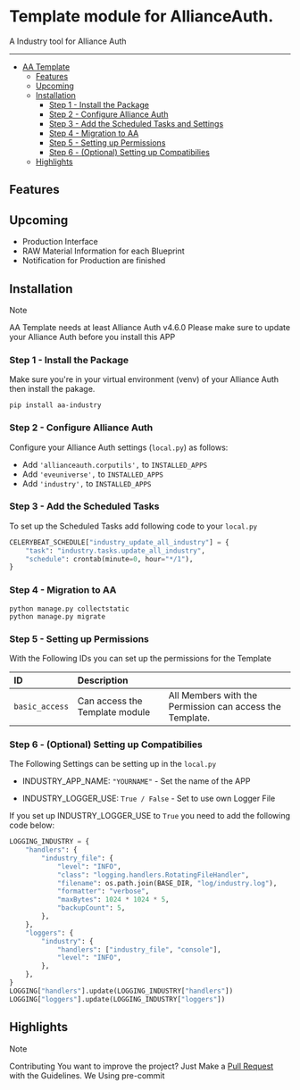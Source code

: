 # Template module for AllianceAuth.<a name="aa-industry"></a>

A Industry tool for Alliance Auth
_______________________________________________________________________

- [AA Template](#aa-industry)
  - [Features](#features)
  - [Upcoming](#upcoming)
  - [Installation](#features)
    - [Step 1 - Install the Package](#step1)
    - [Step 2 - Configure Alliance Auth](#step2)
    - [Step 3 - Add the Scheduled Tasks and Settings](#step3)
    - [Step 4 - Migration to AA](#step4)
    - [Step 5 - Setting up Permissions](#step5)
    - [Step 6 - (Optional) Setting up Compatibilies](#step6)
  - [Highlights](#highlights)

## Features<a name="features"></a>

## Upcoming<a name="upcoming"></a>
- Production Interface
- RAW Material Information for each Blueprint
- Notification for Production are finished

## Installation<a name="installation"></a>

> [!NOTE]
> AA Template needs at least Alliance Auth v4.6.0
> Please make sure to update your Alliance Auth before you install this APP

### Step 1 - Install the Package<a name="step1"></a>

Make sure you're in your virtual environment (venv) of your Alliance Auth then install the pakage.

```shell
pip install aa-industry
```

### Step 2 - Configure Alliance Auth<a name="step2"></a>

Configure your Alliance Auth settings (`local.py`) as follows:

- Add `'allianceauth.corputils',` to `INSTALLED_APPS`
- Add `'eveuniverse',` to `INSTALLED_APPS`
- Add `'industry',` to `INSTALLED_APPS`

### Step 3 - Add the Scheduled Tasks<a name="step3"></a>

To set up the Scheduled Tasks add following code to your `local.py`

```python
CELERYBEAT_SCHEDULE["industry_update_all_industry"] = {
    "task": "industry.tasks.update_all_industry",
    "schedule": crontab(minute=0, hour="*/1"),
}
```

### Step 4 - Migration to AA<a name="step4"></a>

```shell
python manage.py collectstatic
python manage.py migrate
```

### Step 5 - Setting up Permissions<a name="step5"></a>

With the Following IDs you can set up the permissions for the Template

| ID             | Description                    |                                                          |
| :------------- | :----------------------------- | :------------------------------------------------------- |
| `basic_access` | Can access the Template module | All Members with the Permission can access the Template. |

### Step 6 - (Optional) Setting up Compatibilies<a name="step6"></a>

The Following Settings can be setting up in the `local.py`

- INDUSTRY_APP_NAME: `"YOURNAME"` - Set the name of the APP

- INDUSTRY_LOGGER_USE: `True / False` - Set to use own Logger File

If you set up INDUSTRY_LOGGER_USE to `True` you need to add the following code below:

```python
LOGGING_INDUSTRY = {
    "handlers": {
        "industry_file": {
            "level": "INFO",
            "class": "logging.handlers.RotatingFileHandler",
            "filename": os.path.join(BASE_DIR, "log/industry.log"),
            "formatter": "verbose",
            "maxBytes": 1024 * 1024 * 5,
            "backupCount": 5,
        },
    },
    "loggers": {
        "industry": {
            "handlers": ["industry_file", "console"],
            "level": "INFO",
        },
    },
}
LOGGING["handlers"].update(LOGGING_INDUSTRY["handlers"])
LOGGING["loggers"].update(LOGGING_INDUSTRY["loggers"])
```

## Highlights<a name="highlights"></a>

> [!NOTE]
> Contributing
> You want to improve the project?
> Just Make a [Pull Request](https://github.com/Geuthur/aa-industry/pulls) with the Guidelines.
> We Using pre-commit
